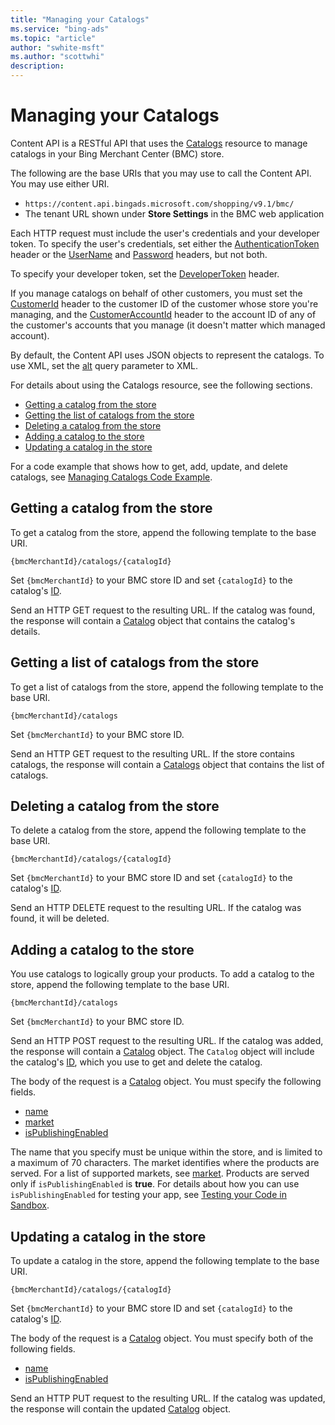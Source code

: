 ```yaml
---
title: "Managing your Catalogs"
ms.service: "bing-ads"
ms.topic: "article"
author: "swhite-msft"
ms.author: "scottwhi"
description: 
---
```

# Managing your Catalogs
Content API is a RESTful API that uses the [Catalogs](../shopping-content/catalogs-resource.md) resource to manage catalogs in your Bing Merchant Center (BMC) store. 

The following are the base URIs that you may use to call the Content API. You may use either URI.

* `https://content.api.bingads.microsoft.com/shopping/v9.1/bmc/`
* The tenant URL shown under **Store Settings** in the BMC web application

Each HTTP request must include the user's credentials and your developer token. To specify the user's credentials, set either the [AuthenticationToken](../shopping-content/catalogs-resource.md#authtoken) header or the [UserName](../shopping-content/catalogs-resource.md#username) and [Password](../shopping-content/catalogs-resource.md#password) headers, but not both. 

To specify your developer token, set the [DeveloperToken](../shopping-content/catalogs-resource.md#devtoken) header.

If you manage catalogs on behalf of other customers, you must set the [CustomerId](../shopping-content/catalogs-resource.md#customerid) header to the customer ID of the customer whose store you're managing, and the [CustomerAccountId](../shopping-content/catalogs-resource.md#customeraccountid) header to the account ID of any of the customer's accounts that you manage (it doesn't matter which managed account).

By default, the Content API uses JSON objects to represent the catalogs. To use XML, set the [alt](../shopping-content/products-resource.md#alt) query parameter to XML.

For details about using the Catalogs resource, see the following sections.

* [Getting a catalog from the store](#get)
* [Getting the list of catalogs from the store](#list)
* [Deleting a catalog from the store](#delete)
* [Adding a catalog to the store](#insert)
* [Updating a catalog in the store](#update)

For a code example that shows how to get, add, update, and delete catalogs, see [Managing Catalogs Code Example](../shopping-content/code-examples.md#catalog).


## <a name="get" /> Getting a catalog from the store

To get a catalog from the store, append the following template to the base URI.

`{bmcMerchantId}/catalogs/{catalogId}`

Set `{bmcMerchantId}` to your BMC store ID and set `{catalogId}` to the catalog's [ID](../shopping-content/catalogs-resource.md#id). 

Send an HTTP GET request to the resulting URL. If the catalog was found, the response will contain a [Catalog](../shopping-content/catalogs-resource.md#catalog) object that contains the catalog's details.


## <a name="list" /> Getting a list of catalogs from the store

To get a list of catalogs from the store, append the following template to the base URI.

`{bmcMerchantId}/catalogs`

Set `{bmcMerchantId}` to your BMC store ID.

Send an HTTP GET request to the resulting URL. If the store contains catalogs, the response will contain a [Catalogs](../shopping-content/catalogs-resource.md#catalogs) object that contains the list of catalogs. 


## <a name="delete" /> Deleting a catalog from the store

To delete a catalog from the store, append the following template to the base URI.

`{bmcMerchantId}/catalogs/{catalogId}`

Set `{bmcMerchantId}` to your BMC store ID and set `{catalogId}` to the catalog's [ID](../shopping-content/catalogs-resource.md#id). 

Send an HTTP DELETE request to the resulting URL. If the catalog was found, it will be deleted. 


## <a name="insert" /> Adding a catalog to the store

You use catalogs to logically group your products. To add a catalog to the store, append the following template to the base URI.

`{bmcMerchantId}/catalogs`

Set `{bmcMerchantId}` to your BMC store ID. 

Send an HTTP POST request to the resulting URL. If the catalog was added, the response will contain a [Catalog](../shopping-content/catalogs-resource.md#catalog) object. The `Catalog` object will include the catalog's [ID](../shopping-content/catalogs-resource.md#id), which you use to get and delete the catalog.

The body of the request is a [Catalog](../shopping-content/catalogs-resource.md#catalog) object. You must specify the following fields.

* [name](../shopping-content/catalogs-resource.md#name)
* [market](../shopping-content/catalogs-resource.md#market)
* [isPublishingEnabled](../shopping-content/catalogs-resource.md#ispublishingenabled)

The name that you specify must be unique within the store, and is limited to a maximum of 70 characters. The market identifies where the products are served. For a list of supported markets, see [market](../shopping-content/catalogs-resource.md#market). Products are served only if `isPublishingEnabled` is **true**. For details about how you can use `isPublishingEnabled` for testing your app, see [Testing your Code in Sandbox](../shopping-content/test-code-sandbox.md).
 

## <a name="update" /> Updating a catalog in the store

To update a catalog in the store, append the following template to the base URI.

`{bmcMerchantId}/catalogs/{catalogId}`

Set `{bmcMerchantId}` to your BMC store ID and set `{catalogId}` to the catalog's [ID](../shopping-content/catalogs-resource.md#id). 

The body of the request is a [Catalog](../shopping-content/catalogs-resource.md#catalog) object. You must specify both of the following fields.

* [name](../shopping-content/catalogs-resource.md#name)
* [isPublishingEnabled](../shopping-content/catalogs-resource.md#ispublishingenabled)

Send an HTTP PUT request to the resulting URL. If the catalog was updated, the response will contain the updated [Catalog](../shopping-content/catalogs-resource.md#catalog) object. 

